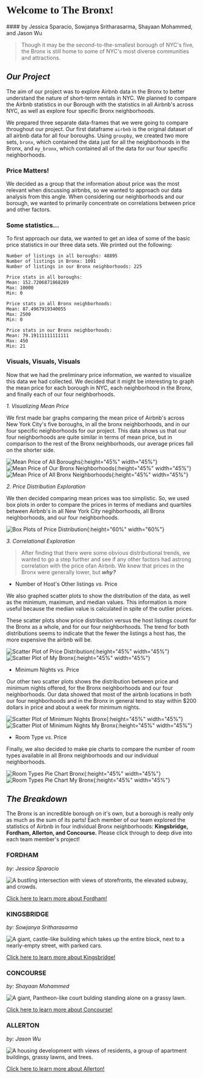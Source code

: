 <h1 style="font-family: Georgia"> Welcome to The Bronx! </h1>
#### by Jessica Sparacio, Sowjanya Sritharasarma, Shayaan Mohammed, and Jason Wu

> Though it may be the second-to-the-smallest borough of NYC's five, the Bronx is still home to some of NYC's most diverse communities and attractions. 


## **_Our Project_**

The aim of our project was to explore Airbnb data in the Bronx to better understand the nature of short-term rentals in NYC. We planned to compare the Airbnb statistics in our Borough with the statistics in all Airbnb's across NYC, as well as explore four specific Bronx neighborhoods. 

We prepared three separate data-frames that we were going to compare throughout our project. Our first dataframe `airbnb` is the original dataset of all airbnb data for all four boroughs. Using `groupby`, we created two more sets, `bronx`, which contained the data just for all the neighborhoods in the Bronx, and `my_bronx`, which contained all of the data for our four specific neighborhoods. 

### Price Matters!

We decided as a group that the information about price was the most relevant when discussing airbnbs, so we wanted to approach our data analysis from this angle. When considering our neighborhoods and our borough, we wanted to primarily concentrate on correlations between price and other factors.

### Some statistics... 

To first approach our data, we wanted to get an idea of some of the basic price statistics in our three data sets. We printed out the following:

```
Number of listings in all boroughs: 48895
Number of listings in Bronx: 1091
Number of listings in our Bronx neighborhoods: 225

Price stats in all boroughs:
Mean: 152.7206871868289
Max: 10000
Min: 0

Price stats in all Bronx neighborhoods:
Mean: 87.4967919340055
Max: 2500
Min: 0

Price stats in our Bronx neighborhoods:
Mean: 79.19111111111111
Max: 450
Min: 21
```
### Visuals, Visuals, Visuals

Now that we had the preliminary price information, we wanted to visualize this data we had collected. We decided that it might be interesting to graph the mean price for each borough in NYC, each neighborhood in the Bronx, and finally each of our four neighborhoods.

_1. Visualizing Mean Price_

We first made bar graphs comparing the mean price of Airbnb's across New York City's five boroughs, in all the bronx neighborhoods, and in our four specific neighborhoods for our project. This data shows us that our four neighborhoods are quite similar in terms of mean price, but in comparison to the rest of the Bronx neighborhoods, our average prices fall on the shorter side.

![Mean Price of All Boroughs](meanPriceBoroughs.png){:height="45%" width="45%"} 
![Mean Price of Our Bronx Neighborhoods](meanPriceMyBronxNeighborhoods.png){:height="45%" width="45%"} 
![Mean Price of All Bronx Neighborhoods](meanPriceBronxNeighborhoods.png){:height="45%" width="45%"} 

_2. Price Distribution Exploration_

We then decided comparing mean prices was too simplistic. So, we used box plots in order to compare the prices in terms of medians and quartiles between Airbnb's in all New York City negihborhoods, all Bronx neighborhoods, and our four neighborhoods.

![Box Plots of Price Distribution](3PriceBoxplotsNOZEROS.png){:height="60%" width="60%"} 

_3. Correlational Exploration_

> After finding that there were some obvious distributional trends, we wanted to go a step
further and see if any other factors had astrong correlation with the price ofan Airbnb. We knew that
prices in the Bronx were generally lower, but _**why?**_

  - Number of Host's Other listings _vs._ Price
  
We also graphed scatter plots to show the distribution of the data, as well as the minimum, maximum, and median values. This information is more useful because the median value is calculated in spite of the outlier prices.

These scatter plots show price distribution versus the host listings count for the Bronx as a whole, and for our four neighborhoods. The trend for both distributions seems to indicate that the fewer the  listings a host has, the more expensive the airbnb will be.
  
  ![Scatter Plot of Price Distribution](bronx_pricev.calculated_host_listings_count.png){:height="45%" width="45%"}
  ![Scatter Plot of My Bronx](PriceVscalculated_host_listingsMyBronxScatterplot.png){:height="45%" width="45%"}
    
  - Minimum Nights _vs._ Price
  
Our other two scatter plots shows the distribution between price and minimum nights offered, for the Bronx neighborhoods and our four neighborhoods. Our data showed that most of the airbnb locations in both our four neighborhoods and in the Bronx in general tend to stay within $200 dollars in price and about a week for minimum nights.
  
  ![Scatter Plot of Minimum Nights Bronx](PriceVsMinNightsScatterplot.png){:height="45%" width="45%"}
  ![Scatter Plot of Minimum Nights My Bronx](PriceVsMinNightsMyBronxScatterplot.png){:height="45%" width="45%"}
  
  - Room Type _vs._ Price
  
Finally, we also decided to make pie charts to compare the number of room types available in all Bronx neighborhoods and our individual neighborhoods.

  ![Room Types Pie Chart Bronx](roomTypesB.png){:height="45%" width="45%"}
  ![Room Types Pie Chart My Bronx](roomTypesMB.png){:height="45%" width="45%"}


## **_The Breakdown_**

The Bronx is an incredible borough on it's own, but a borough is really only as much as the sum of its parts! Each member of our team explored the statistics of Airbnb in four individual Bronx neighborhoods: **Kingsbridge, Fordham, Allerton, and Concourse.** Please click through to deep dive into each team member's project!


### FORDHAM 
_by: Jessica Sparacio_ 

![A bustling intersection with views of storefronts, the elevated subway, and crowds. ](fordham-bronx-nyc-molly-flores_x9a0041__large.jpg)

[Click here to learn more about Fordham!](https://jessicalrsparacio.github.io/fordhamproj)

### KINGSBRIDGE
_by: Sowjanya Sritharasarma_

![A giant, castle-like building which takes up the entire block, next to a nearly-empty street, with parked cars.](KingsbridgeArmoryBetter.jpg)

[Click here to learn more about Kingsbridge!](https://sowjan95.github.io/kingsbridge/)

### CONCOURSE
_by: Shayaan Mohammed_

![A giant, Pantheon-like court bulding standing alone on a grassy lawn.](concourse.jpg)

[Click here to learn more about Concourse!](https://shayaan1234.github.io/Concourse/)

### ALLERTON
_by: Jason Wu_

![A housing development with views of residents, a group of apartment buildings, grassy lawns, and trees.](allertonforreal.jpg)

[Click here to learn more about Allerton!](https://jasonwu00.github.io/HC10-Allerton/)




